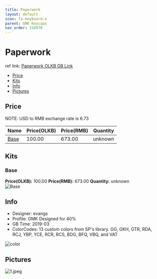 ```yaml
---
title: Paperwork
layout: default
icon: fa-keyboard-o
parent: GMK Keycaps
nav_order: 310970
---
```


# Paperwork

ref link: [Paperwork OLKB GB Link](https://olkb.com/parts/gmk-paperwork)

* [Price](#price)
* [Kits](#kits)
* [Info](#info)
* [Pictures](#pictures)


## Price  
NOTE: USD to RMB exchange rate is 6.73

| Name          | Price(OLKB)    |  Price(RMB) | Quantity |
| ------------- | ------------ |  ---------- | -------- |
|[Base](#base)|100.00|673.00|unknown|


## Kits
### Base
**Price(OLKB):** 100.00    **Price(RMB):** 673.00    **Quantity:** unknown  
<img src="{{ 'assets/images/gmk-keycaps/paperwork/kits_pics/base.jpeg' | relative_url }}" alt="Base" class="image featured">


## Info
* Designer: evangs 
* Profile: GMK Designed for 40%
* GB Time: 2019-03
* ColorCodes: 13 custom colors from SP's library. GG, GKH, GTR, RDA, RCJ, YBP, YCE, RCR, RCS, BDG, BFQ, VBQ, and VAT  
<img src="{{ 'assets/images/gmk-keycaps/paperwork/color.jpg' | relative_url }}" alt="color" class="image featured">


## Pictures
<img src="{{ 'assets/images/gmk-keycaps/paperwork/rendering_pics/1.jpeg' | relative_url }}" alt="1.jpeg" class="image featured">
